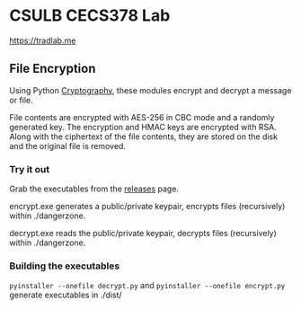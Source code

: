 # CSULB CECS378 Lab

https://tradlab.me

## File Encryption
Using Python [Cryptography](https://cryptography.io/en/latest/hazmat/primitives/), these modules encrypt and decrypt a message or file.

File contents are encrypted with AES-256 in CBC mode and a randomly generated key. The encryption and HMAC keys are encrypted with RSA. Along with the ciphertext of the file contents, they are stored on the disk and the original file is removed.  

### Try it out
Grab the executables from the [releases](https://github.com/adriancampos/CECS378-Lab/releases/latest) page.

encrypt.exe generates a public/private keypair, encrypts files (recursively) within ./dangerzone.

decrypt.exe reads the public/private keypair, decrypts files (recursively) within ./dangerzone.


### Building the executables
`pyinstaller --onefile decrypt.py` and `pyinstaller --onefile encrypt.py` generate executables in ./dist/
